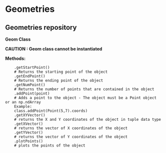 # Geometries
Geometries repository
------------------------------------------------

**Geom Class**

__CAUTION : Geom class cannot be instantiated__

__Methods:__

        .getStartPoint()
        # Returns the starting point of the object
        .getEndPoint()
        # Returns the ending point of the object
        .getNumPoint()
        # Returns the number of points that are contained in the object
        .addPoint(point)
        # Adds a point to the object - The object must be a Point object or an np.ndArray
        Example:
        class.addPoint(Point(5,7).coords)
        .getXYVector()
        # returns the X and Y coordinates of the object in tuple data type
        .getXVector()
        # returns the vector of X coordinates of the object
        .getYVector()
        # returns the vector of Y coordinates of the object
        .plotPoints()
        # plots the points of the object
